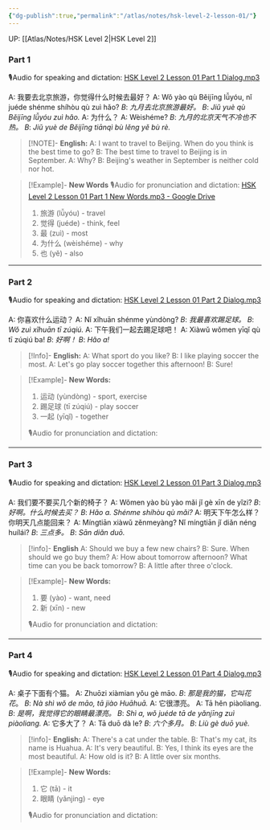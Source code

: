 ```yaml
---
{"dg-publish":true,"permalink":"/atlas/notes/hsk-level-2-lesson-01/"}
---
```


UP: [[Atlas/Notes/HSK Level 2\|HSK Level 2]]
### Part 1
🎙️Audio for speaking and dictation: [HSK Level 2 Lesson 01 Part 1 Dialog.mp3](https://drive.google.com/file/d/1MciBkjXSTqLrcp6BKbS6Vt0hwAobn-fg/view?usp=drive_link)

A: 我要去北京旅游，你觉得什么时候去最好？
A: Wǒ yào qù Běijīng lǚyóu, nǐ juéde shénme shíhòu qù zuì hǎo?
*B*: *九月去北京旅游最好。*
*B*: *Jiǔ yuè qù Běijīng lǚyóu zuì hǎo.*
A: 为什么？
A: Wèishéme?
*B*: *九月的北京天气不冷也不热。*
*B*: *Jiǔ yuè de Běijīng tiānqì bù lěng yě bù rè.*

> [!NOTE]- **English:** 
> A: I want to travel to Beijing. When do you think is the best time to go? 
> B: The best time to travel to Beijing is in September. 
> A: Why? 
> B: Beijing's weather in September is neither cold nor hot.

> [!Example]- **New Words**
> 🎙️Audio for pronunciation and dictation: [HSK Level 2 Lesson 01 Part 1 New Words.mp3 - Google Drive](https://drive.google.com/file/d/1-i44pBl3WuOxXtKVWYyU33_Wkz6Q7wNF/view?usp=drive_link)
> 
> 1. 旅游 (lǚyóu) - travel
> 2. 觉得 (juéde) - think, feel
> 3. 最 (zuì) - most
> 4. 为什么 (wèishéme) - why
> 5. 也 (yě) - also

---
### Part 2
🎙️Audio for speaking and dictation: [HSK Level 2 Lesson 01 Part 2 Dialog.mp3](https://drive.google.com/file/d/1sNYeT_U0x2QBH8ootPfc6gmWVSNwJE76/view?usp=drive_link)

A: 你喜欢什么运动？
A: Nǐ xǐhuān shénme yùndòng? 
*B*: *我最喜欢踢足球。*
*B*: *Wǒ zuì xǐhuān tī zúqiú.* 
A: 下午我们一起去踢足球吧！
A: Xiàwǔ wǒmen yīqǐ qù tī zúqiú ba! 
*B*: *好啊！*
*B*: *Hǎo a!*

> [!Info]- **English:**
> A: What sport do you like? 
> B: I like playing soccer the most. 
> A: Let's go play soccer together this afternoon! 
> B: Sure!

> [!Example]- **New Words:**
> 1. 运动 (yùndòng) - sport, exercise
> 2. 踢足球 (tī zúqiú) - play soccer
> 3. 一起 (yīqǐ) - together
>    
>🎙️Audio for pronunciation and dictation:

---
### Part 3
🎙️Audio for speaking and dictation: [HSK Level 2 Lesson 01 Part 3 Dialog.mp3](https://drive.google.com/file/d/1uxFXebVrmxe5w9VZo2rY89eNR4j3KChD/view?usp=drive_link)

A: 我们要不要买几个新的椅子？
A: Wǒmen yào bù yào mǎi jǐ gè xīn de yǐzi? 
*B*: *好啊。什么时候去买？*
*B*: *Hǎo a. Shénme shíhòu qù mǎi?* 
A: 明天下午怎么样？你明天几点能回来？
A: Míngtiān xiàwǔ zěnmeyàng? Nǐ míngtiān jǐ diǎn néng huílái? 
*B*: *三点多。*
*B*: *Sān diǎn duō.*

> [!info]- **English**
> A: Should we buy a few new chairs? 
> B: Sure. When should we go buy them? 
> A: How about tomorrow afternoon? What time can you be back tomorrow? 
> B: A little after three o'clock.

> [!Example]- **New Words:**
> 1. 要 (yào) - want, need
> 2. 新 (xīn) - new
>
> 🎙️Audio for pronunciation and dictation:

---
### Part 4
🎙️Audio for speaking and dictation: [HSK Level 2 Lesson 01 Part 4 Dialog.mp3](https://drive.google.com/file/d/1u3X-G8igSrN8XGxD5GcYkBYaIvRjTjst/view?usp=drive_link)

A: 桌子下面有个猫。
A: Zhuōzi xiàmian yǒu gè māo. 
*B*: *那是我的猫，它叫花花*。
*B*: *Nà shì wǒ de māo, tā jiào Huāhuā.* 
A: 它很漂亮。
A: Tā hěn piàoliang. 
*B*: *是啊，我觉得它的眼睛最漂亮。*
*B*: *Shì a, wǒ juéde tā de yǎnjīng zuì piàoliang.* 
A: 它多大了？
A: Tā duō dà le? 
*B*: *六个多月。*
*B*: *Liù gè duō yuè.*

> [!info]- **English:**
> A: There's a cat under the table. 
> B: That's my cat, its name is Huahua. 
> A: It's very beautiful. 
> B: Yes, I think its eyes are the most beautiful. 
> A: How old is it? 
> B: A little over six months.

> [!Example]- **New Words:**
> 1. 它 (tā) - it
> 2. 眼睛 (yǎnjing) - eye
>
> 🎙️Audio for pronunciation and dictation:
